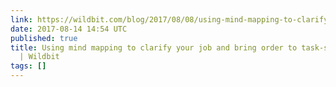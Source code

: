 ```yaml
---
link: https://wildbit.com/blog/2017/08/08/using-mind-mapping-to-clarify-your-job-and-bring-order-to-task-switching-chaos
date: 2017-08-14 14:54 UTC
published: true
title: Using mind mapping to clarify your job and bring order to task-switching chaos
  | Wildbit
tags: []
---
```



